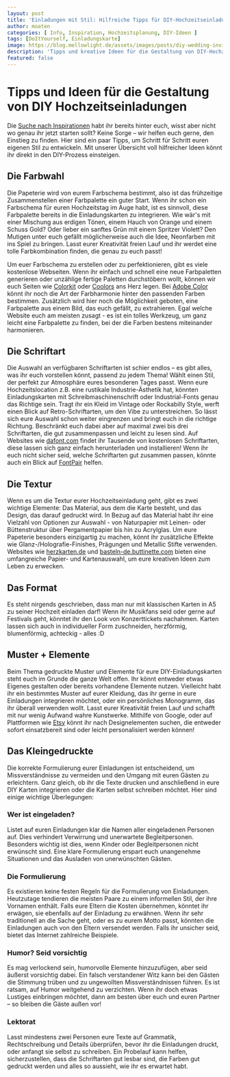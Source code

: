 ```yaml
---
layout: post
title: 'Einladungen mit Stil: Hilfreiche Tipps für DIY-Hochzeitseinladungen'
author: moaten
categories: [ Info, Inspiration, Hochzeitsplanung, DIY-Ideen ]
tags: [DoItYourself, Einladungskarte]
image: https://blog.mellowlight.de/assets/images/posts/diy-wedding-invitation-flatlay.webp
description: 'Tipps und kreative Ideen für die Gestaltung von DIY-Hochzeitseinladungen. Von Farbpaletten und Schriftarten bis hin zu Materialauswahl und Formaten - alles für einzigartige und persönliche Einladungen inklusive praktischer Ratschläge für eine fehlerfreie Formulierung.'
featured: false
---
```

# Tipps und Ideen für die Gestaltung von DIY Hochzeitseinladungen

Die [Suche nach Inspirationen](https://blog.mellowlight.de/Individuell-und-Nachhaltig-So-plant-ihr-eure-DIY-Hochzeitseinladungen/ "Individuell und nachhaltig: So plant ihr eure DIY-Hochzeitseinladungen") habt ihr bereits hinter euch, wisst aber nicht wo genau ihr jetzt starten sollt? Keine Sorge – wir helfen euch gerne, den Einstieg zu finden. Hier sind ein paar Tipps, um Schritt für Schritt euren eigenen Stil zu entwickeln. Mit unserer Übersicht voll hilfreicher Ideen könnt ihr direkt in den DIY-Prozess einsteigen.

## Die Farbwahl

Die Papeterie wird von eurem Farbschema bestimmt, also ist das frühzeitige Zusammenstellen einer Farbpalette ein guter Start. Wenn ihr schon ein Farbschema für euren Hochzeitstag im Auge habt, ist es sinnvoll, diese Farbpalette bereits in die Einladungskarten zu integrieren. Wie wär's mit einer Mischung aus erdigen Tönen, einem Hauch von Orange und einem Schuss Gold? Oder lieber ein sanftes Grün mit einem Spritzer Violett? Den Mutigen unter euch gefällt möglicherweise auch die Idee, Neonfarben mit ins Spiel zu bringen. Lasst eurer Kreativität freien Lauf und ihr werdet eine tolle Farbkombination finden, die genau zu euch passt!

Um euer Farbschema zu erstellen oder zu perfektionieren, gibt es viele kostenlose Webseiten. Wenn ihr einfach und schnell eine neue Farbpaletten generieren oder unzählige fertige Paletten durchstöbern wollt, können wir euch Seiten wie [Colorkit](https://colorkit.co/) oder [Coolors](https://coolors.co/) ans Herz legen. Bei [Adobe Color](https://color.adobe.com/) könnt ihr noch die Art der Farbharmonie hinter den passenden Farben bestimmen. Zusätzlich wird hier noch die Möglichkeit geboten, eine Farbpalette aus einem Bild, das euch gefällt, zu extrahieren. Egal welche Website euch am meisten zusagt - es ist ein tolles Werkzeug, um ganz leicht eine Farbpalette zu finden, bei der die Farben bestens miteinander harmonieren.

## Die Schriftart

Die Auswahl an verfügbaren Schriftarten ist schier endlos – es gibt alles, was ihr euch vorstellen könnt, passend zu jedem Thema! Wählt einen Stil, der perfekt zur Atmosphäre eures besonderen Tages passt. Wenn eure Hochzeitslocation z.B. eine rustikale Industrie-Ästhetik hat, könnten Einladungskarten mit Schreibmaschinenschrift oder Industrial-Fonts genau das Richtige sein. Tragt ihr ein Kleid im Vintage oder Rockabilly Style, werft einen Blick auf Retro-Schriftarten, um den Vibe zu unterstreichen. So lässt sich eure Auswahl schon weiter eingrenzen und bringt euch in die richtige Richtung. Beschränkt euch dabei aber auf maximal zwei bis drei Schriftarten, die gut zusammenpassen und leicht zu lesen sind. Auf Websites wie [dafont.com](https://www.dafont.com/) findet ihr Tausende von kostenlosen Schriftarten, diese lassen sich ganz einfach herunterladen und installieren! Wenn ihr euch nicht sicher seid, welche Schriftarten gut zusammen passen, könnte auch ein Blick auf [FontPair](https://www.fontpair.co/) helfen.

## Die Textur

Wenn es um die Textur eurer Hochzeitseinladung geht, gibt es zwei wichtige Elemente: Das Material, aus dem die Karte besteht, und das Design, das darauf gedruckt wird. In Bezug auf das Material habt ihr eine Vielzahl von Optionen zur Auswahl - von Naturpapier mit Leinen- oder Büttenstruktur über Pergamentpapier bis hin zu Acrylglas. Um eure Papeterie besonders einzigartig zu machen, könnt ihr zusätzliche Effekte wie Glanz-/Holografie-Finishes, Prägungen und Metallic Stifte verwenden. Websites wie [herzkarten.de](https://www.herzkarten.de/) und [basteln-de.buttinette.com](https://basteln-de.buttinette.com/shop/r/papierbasteln) bieten eine umfangreiche Papier- und Kartenauswahl, um eure kreativen Ideen zum Leben zu erwecken.

## Das Format

Es steht nirgends geschrieben, dass man nur mit klassischen Karten in A5 zu seiner Hochzeit einladen darf! Wenn ihr Musikfans seid oder gerne auf Festivals geht, könntet ihr den Look von Konzerttickets nachahmen. Karten lassen sich auch in individueller Form zuschneiden, herzförmig, blumenförmig, achteckig - alles :D 

## Muster + Elemente

Beim Thema gedruckte Muster und Elemente für eure DIY-Einladungskarten steht euch im Grunde die ganze Welt offen. Ihr könnt entweder etwas Eigenes gestalten oder bereits vorhandene Elemente nutzen. Vielleicht habt ihr ein bestimmtes Muster auf eurer Kleidung, das ihr gerne in eure Einladungen integrieren möchtet, oder ein persönliches Monogramm, das ihr überall verwenden wollt. Lasst eurer Kreativität freien Lauf und schafft mit nur wenig Aufwand wahre Kunstwerke. Mithilfe von Google, oder auf Plattformen wie [Etsy](https://www.etsy.com/) könnt ihr nach Designelementen suchen, die entweder sofort einsatzbereit sind oder leicht personalisiert werden können!

## Das Kleingedruckte

Die korrekte Formulierung eurer Einladungen ist entscheidend, um Missverständnisse zu vermeiden und den Umgang mit euren Gästen zu erleichtern. Ganz gleich, ob ihr die Texte drucken und anschließend in eure DIY Karten integrieren oder die Karten selbst schreiben möchtet. Hier sind einige wichtige Überlegungen:

### Wer ist eingeladen?

Listet auf euren Einladungen klar die Namen aller eingeladenen Personen auf. Dies verhindert Verwirrung und unerwartete Begleitpersonen. Besonders wichtig ist dies, wenn Kinder oder Begleitpersonen nicht erwünscht sind. Eine klare Formulierung erspart euch unangenehme Situationen und das Ausladen von unerwünschten Gästen.

### Die Formulierung

Es existieren keine festen Regeln für die Formulierung von Einladungen. Heutzutage tendieren die meisten Paare zu einem informellen Stil, der ihre Vornamen enthält. Falls eure Eltern die Kosten übernehmen, könntet ihr erwägen, sie ebenfalls auf der Einladung zu erwähnen. Wenn ihr sehr traditionell an die Sache geht, oder es zu eurem Motto passt, könnten die Einladungen auch von den Eltern versendet werden. Falls ihr unsicher seid, bietet das Internet zahlreiche Beispiele.

### Humor? Seid vorsichtig

Es mag verlockend sein, humorvolle Elemente hinzuzufügen, aber seid äußerst vorsichtig dabei. Ein falsch verstandener Witz kann bei den Gästen die Stimmung trüben und zu ungewollten Missverständnissen führen. Es ist ratsam, auf Humor weitgehend zu verzichten. Wenn ihr doch etwas Lustiges einbringen möchtet, dann am besten über euch und euren Partner – so bleiben die Gäste außen vor!

### Lektorat

Lasst mindestens zwei Personen eure Texte auf Grammatik, Rechtschreibung und Details überprüfen, bevor ihr die Einladungen druckt, oder anfangt sie selbst zu schreiben. Ein Probelauf kann helfen, sicherzustellen, dass die Schriftarten gut lesbar sind, die Farben gut gedruckt werden und alles so aussieht, wie ihr es erwartet habt.